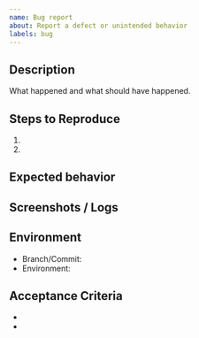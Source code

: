```yaml
---
name: Bug report
about: Report a defect or unintended behavior
labels: bug
---
```


## Description

What happened and what should have happened.

## Steps to Reproduce
1. 
2. 

## Expected behavior

## Screenshots / Logs

## Environment
- Branch/Commit:
- Environment:

## Acceptance Criteria
- 
- 

